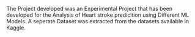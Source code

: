 The Project developed was an Experimental Project that has been developed for the Analysis of Heart stroke predicition using Different ML Models.
A seperate Dataset was extracted from the datasets available in Kaggle.
